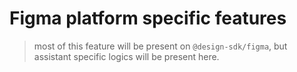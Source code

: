 # Figma platform specific features

> most of this feature will be present on `@design-sdk/figma`, but assistant specific logics will be present here.
